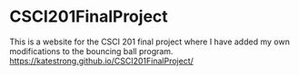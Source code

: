 # CSCI201FinalProject

This is a website for the CSCI 201 final project where I have added my own modifications to the bouncing ball program.
https://katestrong.github.io/CSCI201FinalProject/ 
